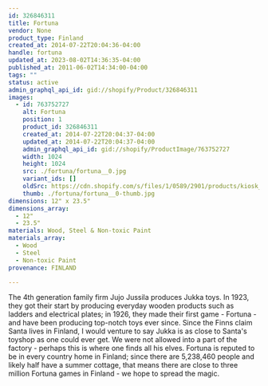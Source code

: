 ```yaml
---
id: 326846311
title: Fortuna
vendor: None
product_type: Finland
created_at: 2014-07-22T20:04:36-04:00
handle: fortuna
updated_at: 2023-08-02T14:36:35-04:00
published_at: 2011-06-02T14:34:00-04:00
tags: ""
status: active
admin_graphql_api_id: gid://shopify/Product/326846311
images:
  - id: 763752727
    alt: Fortuna
    position: 1
    product_id: 326846311
    created_at: 2014-07-22T20:04:37-04:00
    updated_at: 2014-07-22T20:04:37-04:00
    admin_graphql_api_id: gid://shopify/ProductImage/763752727
    width: 1024
    height: 1024
    src: ./fortuna/fortuna__0.jpg
    variant_ids: []
    oldSrc: https://cdn.shopify.com/s/files/1/0589/2901/products/kiosk_fi_fortuna.jpeg?v=1406073877
    thumb: ./fortuna/fortuna__0-thumb.jpg
dimensions: 12" x 23.5"
dimensions_array:
  - 12"
  - 23.5"
materials: Wood, Steel & Non-toxic Paint
materials_array:
  - Wood
  - Steel
  - Non-toxic Paint
provenance: FINLAND

---
```


The 4th generation family firm Jujo Jussila produces Jukka toys. In 1923, they got their start by producing everyday wooden products such as ladders and electrical plates; in 1926, they made their first game \- Fortuna \- and have been producing top-notch toys ever since. Since the Finns claim Santa lives in Finland, I would venture to say Jukka is as close to Santa's toyshop as one could ever get. We were not allowed into a part of the factory - perhaps this is where one finds all his elves. Fortuna is reputed to be in every country home in Finland; since there are 5,238,460 people and likely half have a summer cottage, that means there are close to three million Fortuna games in Finland \- we hope to spread the magic.